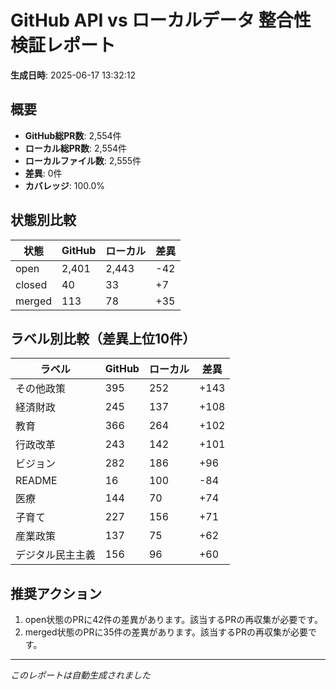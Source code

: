 # GitHub API vs ローカルデータ 整合性検証レポート

**生成日時**: 2025-06-17 13:32:12

## 概要

- **GitHub総PR数**: 2,554件
- **ローカル総PR数**: 2,554件
- **ローカルファイル数**: 2,555件
- **差異**: 0件
- **カバレッジ**: 100.0%

## 状態別比較

| 状態 | GitHub | ローカル | 差異 |
|------|--------|----------|------|
| open | 2,401 | 2,443 | -42 |
| closed | 40 | 33 | +7 |
| merged | 113 | 78 | +35 |

## ラベル別比較（差異上位10件）

| ラベル | GitHub | ローカル | 差異 |
|--------|--------|----------|------|
| その他政策 | 395 | 252 | +143 |
| 経済財政 | 245 | 137 | +108 |
| 教育 | 366 | 264 | +102 |
| 行政改革 | 243 | 142 | +101 |
| ビジョン | 282 | 186 | +96 |
| README | 16 | 100 | -84 |
| 医療 | 144 | 70 | +74 |
| 子育て | 227 | 156 | +71 |
| 産業政策 | 137 | 75 | +62 |
| デジタル民主主義 | 156 | 96 | +60 |

## 推奨アクション

1. open状態のPRに42件の差異があります。該当するPRの再収集が必要です。
2. merged状態のPRに35件の差異があります。該当するPRの再収集が必要です。

---
*このレポートは自動生成されました*